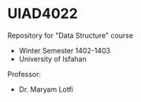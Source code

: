# UIAD4022
Repository for "Data Structure" course
 - Winter Semester 1402-1403
 - University of Isfahan

Professor:
 - Dr. Maryam Lotfi
